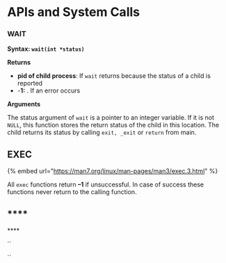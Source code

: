 # APIs and System Calls

### WAIT

**Syntax: `wait(int *status)`**

**Returns**

* **pid of child process**: If `wait` returns because the status of a child is reported
* -**1:** . If an error occurs

**Arguments**

The status argument of `wait` is a pointer to an integer variable. If it is not `NULL`, this function stores the return status of the child in this location. The child returns its status by calling `exit, _exit` or `return` from main.



## EXEC

{% embed url="https://man7.org/linux/man-pages/man3/exec.3.html" %}

All `exec` functions return **–1** if unsuccessful. In case of success these functions never return to the calling function.



## \*\*\*\*





\*\*\*\*

\`\`

\`\`

